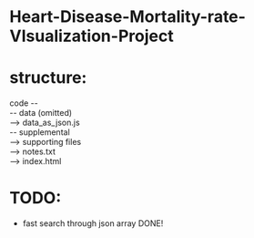 # Heart-Disease-Mortality-rate-VIsualization-Project

# structure:
code -- <br />
      -- data (omitted) <br />
          --> data_as_json.js <br />
      -- supplemental <br />
          --> supporting files  <br />
      --> notes.txt <br />
      --> index.html <br />

# TODO:
* fast search through json array DONE! <br />
